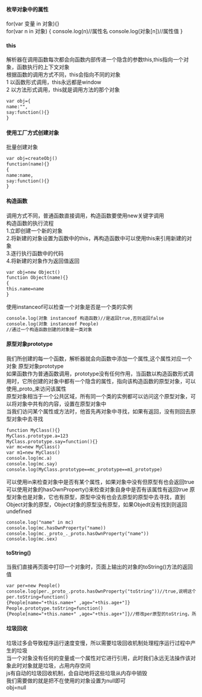 #### 枚举对象中的属性<br>
for(var 变量 in 对象){}<br>
for(var n in 对象)
{
console.log(n)//属性名
console.log(对象[n])//属性值
}<br>

#### this
解析器在调用函数每次都会向函数内部传递一个隐含的参数this,this指向一个对象，函数执行的上下文对象<br>
根据函数的调用方式不同，this会指向不同的对象<br>
1 以函数形式调用，this永远都是window<br>
2 以方法形式调用，this就是调用方法的那个对象<br>

```html
var obj={
name:"",
say:function(){}
}
```
#### 使用工厂方式创建对象
批量创建对象
```html
var obj=createObj()
function(name){}
{
name:name,
say:function(){}
}
```
#### 构造函数
调用方式不同，普通函数直接调用，构造函数要使用new关键字调用<br>
构造函数的执行流程<br>
1.立即创建一个新的对象<br>
2.将新建的对象设置为函数中的this，再构造函数中可以使用this来引用新建的对象<br>
3.逐行执行函数中的代码<br>
4.将新建的对象作为返回值返回<br>
```html
var obj=new Object()
function Object(name){}
{
this.name=name
}
```
使用instanceof可以检查一个对象是否是一个类的实例<br>
```html
console.log(对象 instanceof 构造函数)//是返回true,否则返回false
console.log(对象 instanceof People)
//通过一个构造函数创建的对象是一类对象
```
#### 原型对象prototype
我们所创建的每一个函数，解析器就会向函数中添加一个属性,这个属性对应一个对象 原型对象prototype<br>
如果函数作为普通函数调用，prototype没有任何作用，当函数以构造函数形式调用时，它所创建的对象中都有一个隐含的属性，指向该构造函数的原型对象，可以使用_proto_来访问该属性<br>
原型对象相当于一个公共区域，所有同一个类的实例都可以访问这个原型对象，可以将对象中共有的内容，设置在原型对象中<br>
当我们访问某个属性或方法时，他首先再对象中寻找，如果有返回，没有则回去原型对象中去寻找
```html
function MyClass(){}
MyClass.prototype.a=123
MyClass.prototype.say=function(){}
var mc=new MyClass()
var m1=new MyClass()
console.log(mc.a)
console.log(mc.say)
console.log(MyClass.prototype==mc_prototype==m1_prototype)

```
可以使用in来检查对象中是否有某个属性，如果对象中没有但原型有也会返回true
可以使用对象的hasOwnProperty()来检查对象自身中是否有该属性有返回true
原型对象也是对象，它也有原型，原型中没有也会去原型的原型中去寻找，直到Object对象的原型，Object对象的原型没有原型，如果Objedt没有找到则返回undefined
```html
console.log("name" in mc)
console.log(mc.hasOwnProperty("name))
console.log(mc._proto_._proto.hasOwnProperty("name"))
console.log(mc.sex)
```
#### toString()
当我们直接再页面中打印一个对象时，页面上输出的对象的toString()方法的返回值
```html
var per=new People()
console.log(per._proto_.proto.hasOwnProperty("toString"))//true,说明这个对象的原型的原型有toString
per.toString=function()
{People[name="+this.name+" ,age="+this.age+"]}
People.prototype.toString=function()
{People[name="+this.name+" ,age="+this.age+"]}//修改per原型的toString，所以对象toString全都改
```
#### 垃圾回收
垃圾过多会导致程序运行速度变慢，所以需要垃圾回收机制处理程序运行过程中产生的垃圾<br>
当一个对象没有任何的变量或一个属性对它进行引用，此时我们永远无法操作该对象此时对象就是垃圾，占用内存空间<br>
js有自动的垃圾回收机制，会自动地将这些垃圾从内存中销毁<br>
我们需要做的就是把不在使用的对象设置为null即可<br>
obj=null<br>





